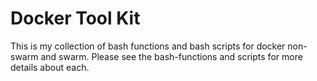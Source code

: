 # Docker Tool Kit #

This is my collection of bash functions and bash scripts for docker non-swarm and swarm. Please see the bash-functions and scripts for more details about each.
